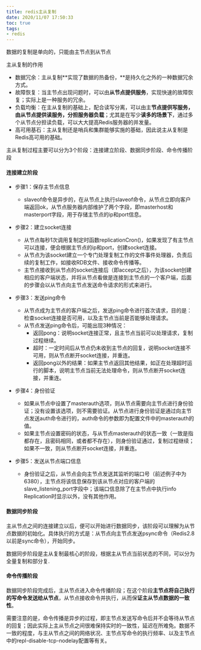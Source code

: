 ```yaml
---
title: redis主从复制
date: 2020/11/07 17:50:33
toc: true
tags:
- redis
---
```


数据的复制是单向的，只能由主节点到从节点

主从复制的作用
* 数据冗余：主从复制**实现了数据的热备份，**是持久化之外的一种数据冗余方式。
* 故障恢复：当主节点出现问题时，可以由**从节点提供服务**，实现快速的故障恢复；实际上是一种服务的冗余。
* 负载均衡：在主从复制的基础上，配合读写分离，可以由主**节点提供写服务，由从节点提供读服务，分担服务器负载**；尤其是在写少**读多的场景下**，通过多个从节点分担读负载，可以大大提高Redis服务器的并发量。
* 高可用基石：主从复制还是哨兵和集群能够实施的基础，因此说主从复制是Redis高可用的基础。
<!--more-->

主从复制过程主要可以分为3个阶段：连接建立阶段、数据同步阶段、命令传播阶段

#### 连接建立阶段
* 步骤1：保存主节点信息
  * slaveof命令是异步的，在从节点上执行slaveof命令，从节点立即向客户端返回ok，从节点服务器内部维护了两个字段，即masterhost和masterport字段，用于存储主节点的ip和port信息。
* 步骤2：建立socket连接
    * 从节点每秒1次调用复制定时函数replicationCron()，如果发现了有主节点可以连接，便会根据主节点的ip和port，创建socket连接。
    * 从节点为该socket建立一个专门处理复制工作的文件事件处理器，负责后续的复制工作，如接收RDB文件、接收命令传播等。
    * 主节点接收到从节点的socket连接后（即accept之后），为该socket创建相应的客户端状态，并将从节点看做是连接到主节点的一个客户端，后面的步骤会以从节点向主节点发送命令请求的形式来进行。
* 步骤3：发送ping命令
  * 从节点成为主节点的客户端之后，发送ping命令进行首次请求，目的是：检查socket连接是否可用，以及主节点当前是否能够处理请求。
  * 从节点发送ping命令后，可能出现3种情况：
    * 返回pong：说明socket连接正常，且主节点当前可以处理请求，复制过程继续。
    * 超时：一定时间后从节点仍未收到主节点的回复，说明socket连接不可用，则从节点断开socket连接，并重连。
    * 返回pong以外的结果：如果主节点返回其他结果，如正在处理超时运行的脚本，说明主节点当前无法处理命令，则从节点断开socket连接，并重连。

* 步骤4：身份验证
  * 如果从节点中设置了masterauth选项，则从节点需要向主节点进行身份验证；没有设置该选项，则不需要验证。从节点进行身份验证是通过向主节点发送auth命令进行的，auth命令的参数即为配置文件中的masterauth的值。
  * 如果主节点设置密码的状态，与从节点masterauth的状态一致（一致是指都存在，且密码相同，或者都不存在），则身份验证通过，复制过程继续；如果不一致，则从节点断开socket连接，并重连。

* 步骤5：发送从节点端口信息
  * 身份验证之后，从节点会向主节点发送其监听的端口号（前述例子中为6380），主节点将该信息保存到该从节点对应的客户端的slave_listening_port字段中；该端口信息除了在主节点中执行info Replication时显示以外，没有其他作用。

#### 数据同步阶段

主从节点之间的连接建立以后，便可以开始进行数据同步，该阶段可以理解为从节点数据的初始化。具体执行的方式是：从节点向主节点发送psync命令（Redis2.8以前是sync命令），开始同步。

数据同步阶段是主从复制最核心的阶段，根据主从节点当前状态的不同，可以分为全量复制和部分复.

#### 命令传播阶段

数据同步阶段完成后，主从节点进入命令传播阶段；在这个阶段**主节点将自己执行的写命令发送给从节点**，从节点接收命令并执行，从而保**证主从节点数据的一致性**。

需要注意的是，命令传播是异步的过程，即主节点发送写命令后并不会等待从节点的回复；因此实际上主从节点之间很难保持实时的一致性，延迟在所难免。数据不一致的程度，与主从节点之间的网络状况、主节点写命令的执行频率、以及主节点中的repl-disable-tcp-nodelay配置等有关。
